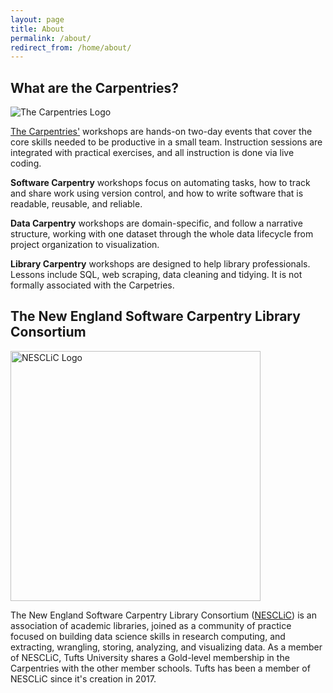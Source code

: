 ```yaml
---
layout: page
title: About
permalink: /about/
redirect_from: /home/about/
---
```

## What are the Carpentries?
![The Carpentries Logo](/images/tC.png)

[The Carpentries'](https://carpentries.org/) workshops are hands-on two-day events that cover the core skills needed to be productive in a small team. Instruction sessions are integrated with practical exercises, and all instruction is done via live coding.

**Software Carpentry** workshops focus on automating tasks, how to track and share work using version control, and how to write software that is readable, reusable, and reliable.

**Data Carpentry** workshops are domain-specific, and follow a narrative structure, working with one dataset through the whole data lifecycle from project organization to visualization.
 
**Library Carpentry** workshops are designed to help library professionals. Lessons include SQL, web scraping, data cleaning and tidying. It is not formally associated with the Carpetries. 

## The New England Software Carpentry Library Consortium
<img src="/images/NESCLiC-Logo-5-hero.png" alt="NESCLiC Logo" width="400"/>

The New England Software Carpentry Library Consortium ([NESCLiC](https://nesclic.github.io/)) is an association of academic libraries, joined as a community of practice focused on building data science skills in research computing, and extracting, wrangling, storing, analyzing, and visualizing data. As a member of NESCLiC, Tufts University shares a Gold-level membership in the Carpentries with the other member schools. Tufts has been a member of NESCLiC since it's creation in 2017. 
